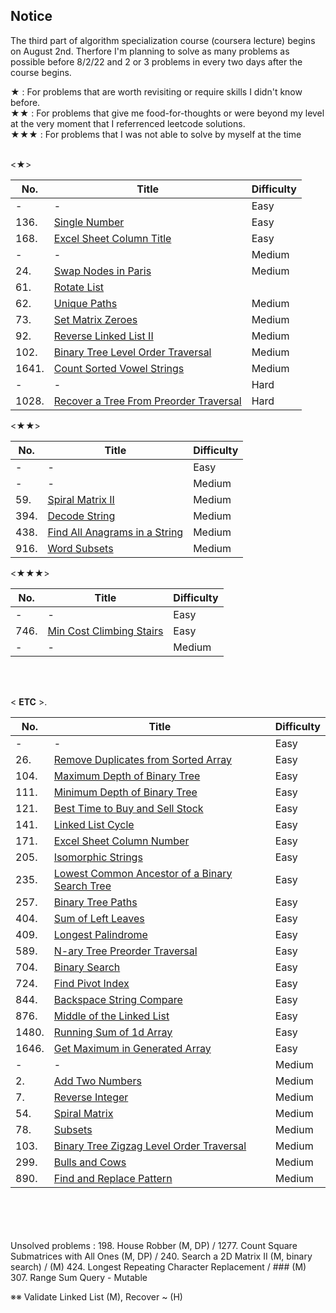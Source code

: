 ## Notice

The third part of algorithm specialization course (coursera lecture) begins on August 2nd. Therfore I'm planning to solve as many problems as possible before 8/2/22 and 2 or 3 problems in every two days after the course begins.

<Special marks>
★ : For problems that are worth revisiting or require skills I didn't know before.<br>
★★ : For problems that give me food-for-thoughts or were beyond my level at the very moment that I referrenced leetcode solutions.<br>
★★★ : For problems that I was not able to solve by myself at the time<br><br>


  
<★>
  
| No.  | Title | Difficulty |
| ------------- | ------------- | ------------- |
| -  | -| Easy  |
| 136. | [Single Number](https://github.com/AhnJunYeong0319/LeetcodeChallenge/blob/main/Jun_challenge/(Jun)July_30%2631.ipynb)  | Easy  |
| 168. | [Excel Sheet Column Title](https://github.com/AhnJunYeong0319/LeetcodeChallenge/blob/main/Jun_challenge/(Jun)July_28%2629.ipynb)  | Easy  |
| -  | -| Medium  |
| 24. | [Swap Nodes in Paris](https://github.com/AhnJunYeong0319/LeetcodeChallenge/blob/main/Jun_challenge/(Jun)July_26%2627.ipynb)  | Medium  |
| 61. | [Rotate List](https://github.com/AhnJunYeong0319/LeetcodeChallenge/blob/main/Jun_challenge/(Jun)July_28%2629.ipynb)  |
| 62. | [Unique Paths](https://github.com/AhnJunYeong0319/LeetcodeChallenge/blob/main/Jun_challenge/(Jun)July_18%2619.ipynb)  | Medium  |
| 73. | [Set Matrix Zeroes](https://github.com/AhnJunYeong0319/LeetcodeChallenge/blob/main/Jun_challenge/(Jun)July_30%2631.ipynb)  | Medium  |
| 92. | [Reverse Linked List II](https://github.com/AhnJunYeong0319/LeetcodeChallenge/blob/main/Jun_challenge/(Jun)July_22%2623.ipynb)  | Medium  |
| 102. | [Binary Tree Level Order Traversal](https://github.com/AhnJunYeong0319/LeetcodeChallenge/blob/main/Jun_challenge/(Jun)July_24%2625.ipynb)  | Medium  |
| 1641. | [Count Sorted Vowel Strings](https://github.com/AhnJunYeong0319/LeetcodeChallenge/blob/main/Jun_challenge/(Jun)July_22%2623.ipynb)  | Medium  |
| -  | -| Hard  |
| 1028. | [Recover a Tree From Preorder Traversal](https://github.com/AhnJunYeong0319/LeetcodeChallenge/blob/main/Jun_challenge/(Jun)July_30%2631.ipynb)  | Hard  |

<★★>
  
| No.  | Title | Difficulty |
| ------------- | ------------- | ------------- |
| -  | -| Easy  |
| -  | -| Medium  |
| 59.  | [Spiral Matrix II](https://github.com/AhnJunYeong0319/LeetcodeChallenge/blob/main/Jun_challenge/(Jun)July_22%2623.ipynb)  | Medium  |
| 394.  | [Decode String](https://github.com/AhnJunYeong0319/LeetcodeChallenge/blob/main/Jun_challenge/(Jun)July_18%2619.ipynb)  | Medium  |
| 438.  | [Find All Anagrams in a String](https://github.com/AhnJunYeong0319/LeetcodeChallenge/blob/main/Jun_challenge/(Jun)July_20%2621.ipynb)  | Medium  |
| 916.  | [Word Subsets](https://github.com/AhnJunYeong0319/LeetcodeChallenge/blob/main/Jun_challenge/(Jun)July_30%2631.ipynb)  | Medium  |



<★★★>
  
| No.  | Title | Difficulty |
| ------------- | ------------- | ------------- |
| -  | -| Easy  |
| 746.  | [Min Cost Climbing Stairs](https://github.com/AhnJunYeong0319/LeetcodeChallenge/blob/main/Jun_challenge/(Jun)July_20%2621.ipynb)  | Easy  |
| -  | -| Medium  |

<br><br>  
  
&lt; **ETC** &gt;.
  
| No.  | Title | Difficulty |
| ------------- | ------------- | ------------- |
| -  | -| Easy  |
| 26.  | [Remove Duplicates from Sorted Array](https://github.com/AhnJunYeong0319/LeetcodeChallenge/blob/main/Jun_challenge/(Jun)July_18%2619.ipynb)  | Easy  |
| 104.  | [Maximum Depth of Binary Tree](https://github.com/AhnJunYeong0319/LeetcodeChallenge/blob/main/Jun_challenge/(Jun)July_26%2627.ipynb)  | Easy  |
| 111.  | [Minimum Depth of Binary Tree](https://github.com/AhnJunYeong0319/LeetcodeChallenge/blob/main/Jun_challenge/(Jun)July_26%2627.ipynb)  | Easy  |
| 121.  | [Best Time to Buy and Sell Stock](https://github.com/AhnJunYeong0319/LeetcodeChallenge/blob/main/Jun_challenge/(Jun)July_22%2623.ipynb)  | Easy  |
| 141.  | [Linked List Cycle](https://github.com/AhnJunYeong0319/LeetcodeChallenge/blob/main/Jun_challenge/(Jun)July_18%2619.ipynb)  | Easy  |
| 171.  | [Excel Sheet Column Number](https://github.com/AhnJunYeong0319/LeetcodeChallenge/blob/main/Jun_challenge/(Jun)July_28%2629.ipynb)  | Easy  |
| 205.  | [Isomorphic Strings](https://github.com/AhnJunYeong0319/LeetcodeChallenge/blob/main/Jun_challenge/(Jun)July_18%2619.ipynb)  | Easy  |
| 235.  | [Lowest Common Ancestor of a Binary Search Tree](https://github.com/AhnJunYeong0319/LeetcodeChallenge/blob/main/Jun_challenge/(Jun)July_24%2625.ipynb)  | Easy  |
| 257.  | [Binary Tree Paths](https://github.com/AhnJunYeong0319/LeetcodeChallenge/blob/main/Jun_challenge/(Jun)July_24%2625.ipynb)  | Easy  |
| 404.  | [Sum of Left Leaves](https://github.com/AhnJunYeong0319/LeetcodeChallenge/blob/main/Jun_challenge/(Jun)August_01%2602.ipynb)  | Easy  |
| 409.  | [Longest Palindrome](https://github.com/AhnJunYeong0319/LeetcodeChallenge/blob/main/Jun_challenge/(Jun)July_20%2621.ipynb)  | Easy  |
| 589.  | [N-ary Tree Preorder Traversal](https://github.com/AhnJunYeong0319/LeetcodeChallenge/blob/main/Jun_challenge/(Jun)July_24%2625.ipynb)  | Easy  |
| 704.  | [Binary Search](https://github.com/AhnJunYeong0319/LeetcodeChallenge/blob/main/Jun_challenge/(Jun)July_24%2625.ipynb)  | Easy  |
| 724.  | [Find Pivot Index](https://github.com/AhnJunYeong0319/LeetcodeChallenge/blob/main/Jun_challenge/(Jun)July_18%2619.ipynb)  | Easy  |
| 844.  | [Backspace String Compare](https://github.com/AhnJunYeong0319/LeetcodeChallenge/blob/main/Jun_challenge/(Jun)July_20%2621.ipynb)  | Easy  |
| 876.  | [Middle of the Linked List](https://github.com/AhnJunYeong0319/LeetcodeChallenge/blob/main/Jun_challenge/(Jun)July_26%2627.ipynb)  | Easy  |
| 1480.  | [Running Sum of 1d Array](https://github.com/AhnJunYeong0319/LeetcodeChallenge/blob/main/Jun_challenge/(Jun)July_18%2619.ipynb)  | Easy  |
| 1646.  | [Get Maximum in Generated Array](https://github.com/AhnJunYeong0319/LeetcodeChallenge/blob/main/Jun_challenge/(Jun)July_22%2623.ipynb)  | Easy  |
| -  | -| Medium  |
| 2.  | [Add Two Numbers](https://github.com/AhnJunYeong0319/LeetcodeChallenge/blob/main/Jun_challenge/(Jun)July_20%2621.ipynb)  | Medium  |
| 7.  | [Reverse Integer](https://github.com/AhnJunYeong0319/LeetcodeChallenge/blob/main/Jun_challenge/(Jun)July_20%2621.ipynb)  | Medium  |
| 54.  | [Spiral Matrix](https://github.com/AhnJunYeong0319/LeetcodeChallenge/blob/main/Jun_challenge/(Jun)July_28%2629.ipynb)  | Medium  |
| 78.  | [Subsets](https://github.com/AhnJunYeong0319/LeetcodeChallenge/blob/main/Jun_challenge/(Jun)August_01%2602.ipynb)  | Medium  |
| 103.  | [Binary Tree Zigzag Level Order Traversal](https://github.com/AhnJunYeong0319/LeetcodeChallenge/blob/main/Jun_challenge/(Jun)July_24%2625.ipynb)  | Medium  |
| 299.  | [Bulls and Cows](https://github.com/AhnJunYeong0319/LeetcodeChallenge/blob/main/Jun_challenge/(Jun)July_20%2621.ipynb)  | Medium  |
| 890.  | [Find and Replace Pattern](https://github.com/AhnJunYeong0319/LeetcodeChallenge/blob/main/Jun_challenge/(Jun)July_30%2631.ipynb)  | Medium  |

<br><br><br><br>
Unsolved problems : 198. House Robber (M, DP) / 1277. Count Square Submatrices with All Ones (M, DP) / 240. Search a 2D Matrix II (M, binary search) / (M) 424. Longest Repeating Character Replacement / ### (M) 307. Range Sum Query - Mutable

※※ Validate Linked List (M), Recover ~ (H)
